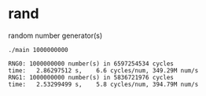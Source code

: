 # rand
random number generator(s)

```
./main 1000000000
```

```
RNG0: 1000000000 number(s) in 6597254534 cycles
time:   2.86297512 s,    6.6 cycles/num, 349.29M num/s
RNG1: 1000000000 number(s) in 5836721976 cycles
time:   2.53299499 s,    5.8 cycles/num, 394.79M num/s
```
